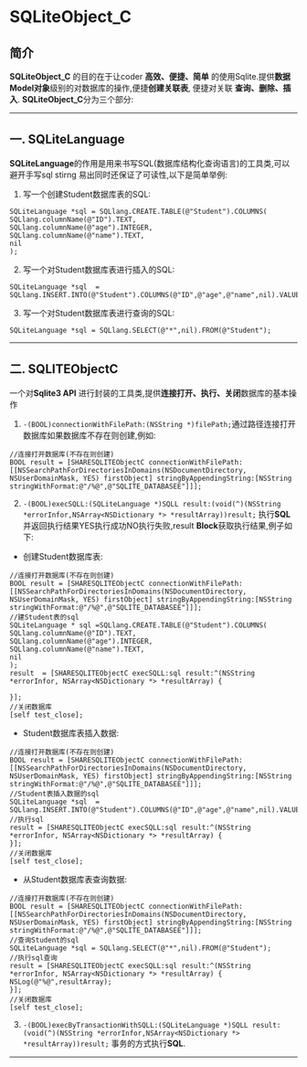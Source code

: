 # SQLiteObject_C
## 简介
**SQLiteObject_C** 的目的在于让coder **高效、便捷、简单** 的使用Sqlite.提供**数据Model对象**级别的对数据库的操作,便捷**创建关联表**, 便捷对关联 **查询、删除、插入**.
**SQLiteObject_C**分为三个部分:
***
## 一. SQLiteLanguage
**SQLiteLanguage**的作用是用来书写SQL(数据库结构化查询语言)的工具类,可以避开手写sql stirng 易出同时还保证了可读性,以下是简单举例:
1. 写一个创建Student数据库表的SQL:
```
SQLiteLanguage *sql = SQLlang.CREATE.TABLE(@"Student").COLUMNS(
SQLlang.columnName(@"ID").TEXT,
SQLlang.columnName(@"age").INTEGER,
SQLlang.columnName(@"name").TEXT,
nil
);
```
2. 写一个对Student数据库表进行插入的SQL:
```
SQLiteLanguage *sql  = SQLlang.INSERT.INTO(@"Student").COLUMNS(@"ID",@"age",@"name",nil).VALUES(@"'120702010011'",@"22",@"'yangYue'",nil);
```
3. 写一个对Student数据库表进行查询的SQL:
```
SQLiteLanguage *sql = SQLlang.SELECT(@"*",nil).FROM(@"Student");
```

***
## 二. SQLITEObjectC
一个对**Sqlite3 API** 进行封装的工具类,提供**连接打开、执行、关闭**数据库的基本操作
1. ```-(BOOL)connectionWithFilePath:(NSString *)filePath;```通过路径连接打开数据库如果数据库不存在则创建,例如:
```
//连接打开数据库(不存在则创建)
BOOL result = [SHARESQLITEObjectC connectionWithFilePath:[[NSSearchPathForDirectoriesInDomains(NSDocumentDirectory, NSUserDomainMask, YES) firstObject] stringByAppendingString:[NSString stringWithFormat:@"/%@",@"SQLITE_DATABASEE"]]];
```

2. ``` -(BOOL)execSQLL:(SQLiteLanguage *)SQLL result:(void(^)(NSString *errorInfor,NSArray<NSDictionary *> *resultArray))result; ``` 执行**SQL**并返回执行结果YES执行成功NO执行失败,result **Block**获取执行结果,例子如下:
* 创建Student数据库表:
```
//连接打开数据库(不存在则创建)
BOOL result = [SHARESQLITEObjectC connectionWithFilePath:[[NSSearchPathForDirectoriesInDomains(NSDocumentDirectory, NSUserDomainMask, YES) firstObject] stringByAppendingString:[NSString stringWithFormat:@"/%@",@"SQLITE_DATABASEE"]]];
//建Student表的sql
SQLiteLanguage * sql =SQLlang.CREATE.TABLE(@"Student").COLUMNS(
SQLlang.columnName(@"ID").TEXT,
SQLlang.columnName(@"age").INTEGER,
SQLlang.columnName(@"name").TEXT,
nil
);
result  = [SHARESQLITEObjectC execSQLL:sql result:^(NSString *errorInfor, NSArray<NSDictionary *> *resultArray) {

}];
//关闭数据库
[self test_close];
```
* Student数据库表插入数据:
```
//连接打开数据库(不存在则创建)
BOOL result = [SHARESQLITEObjectC connectionWithFilePath:[[NSSearchPathForDirectoriesInDomains(NSDocumentDirectory, NSUserDomainMask, YES) firstObject] stringByAppendingString:[NSString stringWithFormat:@"/%@",@"SQLITE_DATABASEE"]]];
//Student表插入数据的sql
SQLiteLanguage *sql  = SQLlang.INSERT.INTO(@"Student").COLUMNS(@"ID",@"age",@"name",nil).VALUES(@"'120702010011'",@"22",@"'yangYue'",nil);
//执行sql
result = [SHARESQLITEObjectC execSQLL:sql result:^(NSString *errorInfor, NSArray<NSDictionary *> *resultArray) {
}];
//关闭数据库
[self test_close];
```
* 从Student数据库表查询数据:
```
//连接打开数据库(不存在则创建)
BOOL result = [SHARESQLITEObjectC connectionWithFilePath:[[NSSearchPathForDirectoriesInDomains(NSDocumentDirectory, NSUserDomainMask, YES) firstObject] stringByAppendingString:[NSString stringWithFormat:@"/%@",@"SQLITE_DATABASEE"]]];
//查询Student的sql
SQLiteLanguage *sql = SQLlang.SELECT(@"*",nil).FROM(@"Student");
//执行sql查询
result = [SHARESQLITEObjectC execSQLL:sql result:^(NSString *errorInfor, NSArray<NSDictionary *> *resultArray) {
NSLog(@"%@",resultArray);
}];
//关闭数据库
[self test_close];
```

3. ``` -(BOOL)execByTransactionWithSQLL:(SQLiteLanguage *)SQLL result:(void(^)(NSString *errorInfor,NSArray<NSDictionary *> *resultArray))result; ``` 事务的方式执行**SQL**.

***
